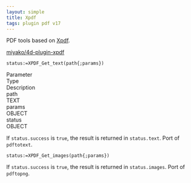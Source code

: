 ```yaml
---
layout: simple
title: Xpdf
tags: plugin pdf v17
---
```


PDF tools based on [Xpdf](https://www.xpdfreader.com/opensource.html).

<!--more-->

[miyako/4d-plugin-xpdf](https://github.com/miyako/4d-plugin-xpdf/)

```
status:=XPDF_Get_text(path{;params})
```

<div class="grid">
  <div class="syntax-th cell cell--2">Parameter</div>
  <div class="syntax-th cell cell--2">Type</div>
  <div class="syntax-th cell cell--8">Description</div>
  <div class="syntax-td cell cell--2">path</div>
  <div class="syntax-td cell cell--2">TEXT</div>
  <div class="syntax-td cell cell--8"></div>        
  <div class="syntax-td cell cell--2">params</div>
  <div class="syntax-td cell cell--2">OBJECT</div>
  <div class="syntax-td cell cell--8"></div>      
  <div class="syntax-td cell cell--2">status</div>
  <div class="syntax-td cell cell--2">OBJECT</div>
  <div class="syntax-td cell cell--8"></div>          
</div>

If ``status.success`` is ``true``, the result is returned in ``status.text``. Port of ``pdftotext``.

```
status:=XPDF_Get_images(path{;params})
```

If ``status.success`` is ``true``, the result is returned in ``status.images``. Port of ``pdftopng``.
